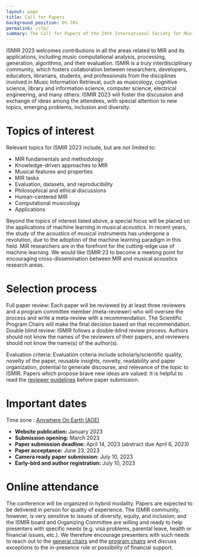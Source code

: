 ```yaml
---
layout: page
title: Call for Papers
background_position: 0% 70%
permalink: /cfp/
summary: The Call for Papers of the 24th International Society for Music Information Retrieval Conference
---
```


ISMIR 2023 welcomes contributions in all the areas related to MIR and its applications, including music computational analysis, processing, generation, algorithms, and their evaluation. ISMIR is a truly interdisciplinary community, which fosters collaboration between researchers, developers, educators, librarians, students, and professionals from the disciplines involved in Music Information Retrieval, such as musicology, cognitive science, library and information science, computer science, electrical engineering, and many others. ISMIR 2023 will foster the discussion and exchange of ideas among the attendees, with special attention to new topics, emerging problems, inclusion and diversity.

# Topics of interest

Relevant topics for ISMIR 2023 include, but are not limited to:
- MIR fundamentals and methodology
- Knowledge-driven approaches to MIR
- Musical features and properties
- MIR tasks
- Evaluation, datasets, and reproducibility
- Philosophical and ethical discussions
- Human-centered MIR
- Computational musicology
- Applications

Beyond the topics of interest listed above, a special focus will be placed on the applications of machine learning in musical acoustics. In recent years, the study of the acoustics of musical instruments has undergone a revolution, due to the adoption of the machine learning paradigm in this field. MIR researchers are in the forefront for the cutting-edge use of machine learning. We would like ISMIR 23 to become a meeting point for encouraging cross-dissemination between MIR and musical acoustics research areas. 

# Selection process
Full paper review: Each paper will be reviewed by at least three reviewers and a program committee member (meta-reviewer) who will oversee the process and write a meta-review with a recommendation. The Scientific Program Chairs will make the final decision based on that recommendation.
Double blind review: ISMIR follows a double-blind review process. Authors should not know the names of the reviewers of their papers, and reviewers should not know the name(s) of the author(s).

Evaluation criteria: Evaluation criteria include scholarly/scientific quality, novelty of the paper, reusable insights, novelty, readability and paper organization, potential to generate discourse, and relevance of the topic to ISMIR. Papers which propose brave new ideas are valued. It is helpful to read the [reviewer guidelines](https://ismir.net/reviewer-guidelines) before paper submission.




# Important dates

Time zone : [Anywhere On Earth (AOE)](https://www.timeanddate.com/time/zones/aoe)

- **Website publication:** January 2023
- **Submission opening:** March 2023
- **Paper submission deadline:** April 14, 2023 (abstract due April 6, 2023)
- **Paper acceptance:** June 23, 2023
- **Camera ready paper submission:** July 10, 2023
- **Early-bird and author registration:** July 10, 2023

# Online attendance

The conference will be organized in hybrid modality. Papers are expected to be delivered in person for quality of experience. The ISMIR community, however, is very sensitive to issues of diversity, equity, and inclusion; and the ISMIR board and Organizing Committee are willing and ready to help presenters with specific needs (e.g. visa problems, parental leave, health or financial issues, etc.). We therefore encourage presenters with such needs to reach out to the [general chairs](mailto:ismir2023@ismir.net) and the [program chairs](mailto:ismir2023-papers@ismir.net) and discuss exceptions to the in-presence rule or possibility of financial support.
